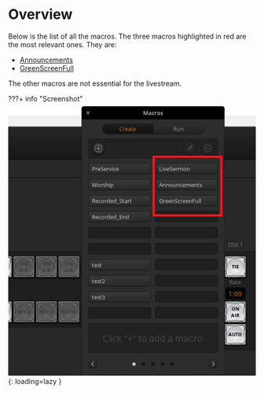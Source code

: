 # Overview

Below is the list of all the macros. The three macros highlighted in red are the most relevant ones. They are:

* [Announcements](../Announcements)
* [GreenScreenFull](../GreenScreenFull)

The other macros are not essential for the livestream.

???+ info "Screenshot"
    ![Placeholder](images/overview/macros.png){: loading=lazy }


